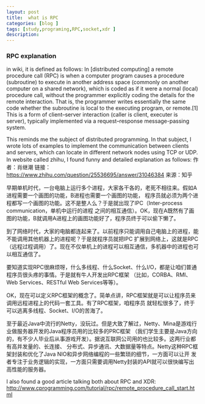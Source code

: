 ```yaml
---
layout: post
title:  what is RPC
categories: [blog ]
tags: [study,programing,RPC,socket,xdr ]
description: 
--- 
```


 ### RPC explanation
 
 in wiki, it is defined as follows:
 In [distributed computing] a remote procedure call (RPC) is when a computer program causes a procedure 
 (subroutine) to execute in another address space (commonly on another computer on a shared network),
 which is coded as if it were a normal (local) procedure call, without the programmer explicitly coding
 the details for the remote interaction. That is, the programmer writes essentially the same code whether
 the subroutine is local to the executing program, or remote.[1] This is a form of client–server interaction
 (caller is client, executer is server), typically implemented via a request–response message-passing system.
 
 This reminds me the subject of distributed programming. In that subject, I wrote lots of examples to implement
 the communication between clients and servers, which can locate in different network nodes using TCP or UDP.
 In website called zhihu, I found funny and detailed explanation as follows:
 作者：肖继潮
链接：https://www.zhihu.com/question/25536695/answer/31046384
来源：知乎

早期单机时代，一台电脑上运行多个进程，大家各干各的，老死不相往来。假如A进程需要一个画图的功能，B进程也需要一个画图的功能，
程序员就必须为两个进程都写一个画图的功能。这不是整人么？于是就出现了IPC（Inter-process communication，单机中运行的进程
之间的相互通信）。OK，现在A既然有了画图的功能，B就调用A进程上的画图功能好了，程序员终于可以偷下懒了。


到了网络时代，大家的电脑都连起来了。以前程序只能调用自己电脑上的进程，能不能调用其他机器上的进程呢？于是就程序员就把IPC
扩展到网络上，这就是RPC（远程过程调用）了。现在不仅单机上的进程可以相互通信，多机器中的进程也可以相互通信了。

要知道实现RPC很麻烦呀，什么多线程、什么Socket、什么I/O，都是让咱们普通程序员很头疼的事情。于是就有牛人开发出RPC框架
（比如，CORBA、RMI、Web Services、RESTful Web Services等等）。

OK，现在可以定义RPC框架的概念了。简单点讲，RPC框架就是可以让程序员来调用远程进程上的代码一套工具。有了RPC框架，咱程序员
就轻松很多了，终于可以逃离多线程、Socket、I/O的苦海了。

至于最近Java中流行的Netty，没玩过。但是大致了解过，Netty、Mina是游戏行业做服务器开发的Java程序员用的比较多的PRC框架
（我们学生主要是Java方向的，有不少人毕业后从事游戏开发）。据说互联网公司用的也比较多。这两行业都有高并发量的、长连接、
分布式、异步通讯、大数据量等特点。Netty这种RPC框架封装和优化了Java NIO和异步网络编程的一些繁琐的细节，一方面可以让开
发者专注于业务逻辑的实现，一方面只需要调用Netty封装的API就可以很快编写出高性能的服务器。

I also found a good article talking both about RPC and XDR:
http://www.cprogramming.com/tutorial/rpc/remote_procedure_call_start.html
